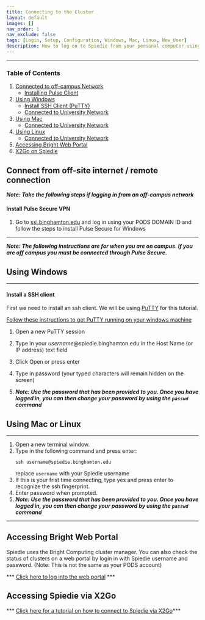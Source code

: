 ```yaml
---
title: Connecting to the Cluster
layout: default
images: []
nav_order: 1
nav_exclude: false
tags: [Login, Setup, Configuration, Windows, Mac, Linux, New_User]
description: How to log on to Spiedie from your personal computer using various operating systems.
---
```


***


### Table of Contents  

 1. [Connected to off-campus Network](#off_campus)
     * [Installing Pulse Client](#vpn)
 3. [Using Windows](#using_windows)  
     * [Install SSH Client \(PuTTY\)](#windows_ssh) 
     * [Connected to University Network](#using_windows)  
 4. [Using Mac](#using_mac)
     * [Connected to University Network](#using_mac) 
 5. [Using Linux](#using_linux)  
     * [Connected to University Network](#using_linux)  
 6. [Accessing Bright Web Portal](#bright_web)
 7. [X2Go on Spiedie](#x2go)



## <a name="off_campus"></a>Connect from off-site internet / remote connection 

***Note: Take the following steps if logging in from an off-campus network***

#### <a name="vpn"></a> Install Pulse Secure VPN

1. Go to [ssl.binghamton.edu](https://ssl.binghamton.edu) and log in using your PODS DOMAIN ID and follow the steps to install Pulse Secure for Windows 

	<!-- (Add image of ssl landing page and circle pulse secure for windows link	) -->

***


***Note: The following instructions are for when you are on campus. If you are off campus you must be connected through Pulse Secure.***




## <a name="using_windows"></a> Using Windows
***

#### <a name="windows_ssh"> </a>Install a SSH client

First we need to install an ssh client. We will be using <a href="https://www.putty.org" target="_blank">PuTTY</a> for this tutorial. 

<a href="https://www.ssh.com/ssh/putty/windows/install" target="_blank">Follow these instructions to get PuTTY running on your windows machine</a>
   
1. Open a new PuTTY session
2. Type in your *username*@spiedie.binghamton.edu in the Host Name (or IP address) text field 
	
	<!--- (Add image of putty terminal to help user)
	(image#1)
	Caption: putty log in --->
3. Click Open or press enter
4. Type in password (your typed characters will remain hidden on the screen)
5. ***Note: Use the password that has been provided to you. Once you have logged in, you can then change your password by using the `passwd` command***

 



## <a name="using_mac"> </a> Using Mac or Linux <a name="using_linux"> </a>
***

1. Open a new terminal window.
2. Type in the following command and press enter:
	``` shell
	ssh username@spiedie.binghamton.edu
	```
	replace `username` with your Spiedie username
3. If this is your frist time connecting, type yes and press enter to recognize the ssh fingerprint.
4. Enter password when prompted.
5. ***Note: Use the password that has been provided to you. Once you have logged in, you can then change your password by using the `passwd` command***


***


## <a name="bright_web"></a> Accessing Bright Web Portal
Spiedie uses the Bright Computing cluster manager. You can also check the status of clusters on a web portal by login in with Spiedie username and password. (Note: This is not the same as your PODS account)

*** [Click here to log into the web portal](https://spiedie.binghamton.edu/userportal/) ***

## <a name="x2go"></a> Accessing Spiedie via X2Go

*** [Click here for a tutorial on how to connect to Spiedie via X2Go](x2go_spiedie.html)***
